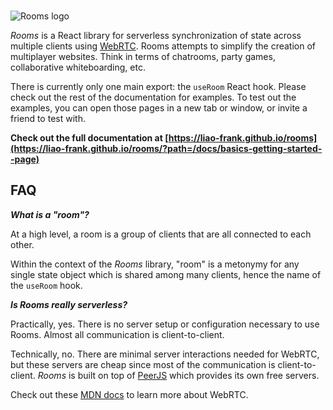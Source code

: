 \
![Rooms logo](https://i.imgur.com/Ioau0V2.png)

_Rooms_ is a React library for serverless synchronization of state across multiple clients using [WebRTC](https://developer.mozilla.org/en-US/docs/Web/API/WebRTC_API). Rooms attempts to simplify the creation of multiplayer websites. Think in terms of chatrooms, party games, collaborative whiteboarding, etc.

There is currently only one main export: the `useRoom` React hook. Please check out the rest of the documentation for examples. To test out the examples, you can open those pages in a new tab or window, or invite a friend to test with.

**Check out the full documentation at [https://liao-frank.github.io/rooms](https://liao-frank.github.io/rooms/?path=/docs/basics-getting-started--page)**

## FAQ

_**What is a "room"?**_

At a high level, a room is a group of clients that are all connected to each other.

Within the context of the _Rooms_ library, "room" is a metonymy for any single state object which is shared among many clients, hence the name of the `useRoom` hook.

_**Is Rooms really serverless?**_

Practically, yes. There is no server setup or configuration necessary to use Rooms. Almost all communication is client-to-client.

Technically, no. There are minimal server interactions needed for WebRTC, but these servers are cheap since most of the communication is client-to-client. _Rooms_ is built on top of [PeerJS](https://peerjs.com/) which provides its own free servers.

Check out these [MDN docs](https://developer.mozilla.org/en-US/docs/Web/API/WebRTC_API) to learn more about WebRTC.
